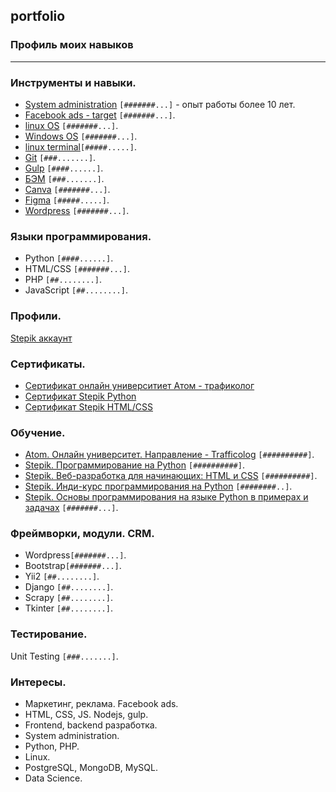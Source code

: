## portfolio
### Профиль моих навыков
-----------------------
### Инструменты и навыки.
* [System administration](https://en.wikipedia.org/wiki/System_administrator) `[#######...]` - опыт работы более 10 лет.
* [Facebook ads - target](https://www.facebook.com/) `[#######...]`.
* [linux OS](https://www.linux.org) `[#######...]`.
* [Windows OS](www.microsoft.com/) `[#######...]`.
* [linux terminal](https://ubuntu.com/tutorials/command-line-for-beginners)`[#####.....]`.
* [Git](https://git-scm.com) `[###.......]`. 
* [Gulp](https://gulpjs.com) `[####......]`.
* [БЭМ](https://ru.bem.info/methodology) `[###.......]`.
* [Canva](https://www.canva.com/) `[#######...]`.
* [Figma](https://www.figma.com) `[#####.....]`.
* [Wordpress](https://wordpress.org/) `[#######...]`.


### Языки программирования.
* Python     `[####......]`.
* HTML/CSS   `[#######...]`. 
* PHP        `[##........]`.
* JavaScript `[##........]`.

### Профили.
[Stepik аккаунт](https://stepik.org/users/242248235)

### Сертификаты.
* [Сертификат онлайн университиет Атом - трафиколог](https://github.com/eds2109/my_portfolio/blob/master/Sertificat_Atom.png)
* [Сертификат Stepik Python](https://stepik.org/cert/368450)
* [Сертификат Stepik HTML/CSS](https://stepik.org/cert/785650)

### Обучение.
* [Atom. Онлайн университет. Направление - Trafficolog](http://at.university/trafficolog) `[##########]`.
* [Stepik. Программирование на Python](https://stepik.org/course/67) `[##########]`.
* [Stepik. Веб-разработка для начинающих: HTML и CSS](https://stepik.org/course/38218) `[##########]`.
* [Stepik. Инди-курс программирования на Python](https://stepik.org/course/63085) `[########..]`.
* [Stepik. Основы программирования на языке Python в примерах и задачах](https://stepik.org/course/58638) `[#######...]`.

### Фреймворки, модули. CRM. 
* Wordpress`[#######...]`.
* Bootstrap`[#######...]`.
* Yii2     `[##........]`.
* Django   `[##........]`.
* Scrapy   `[##........]`.
* Tkinter  `[##........]`.

### Тестирование.
Unit Testing `[###.......]`.  

### Интересы. 
* Маркетинг, реклама. Facebook ads.
* HTML, CSS, JS. Nodejs, gulp.
* Frontend, backend разработка.
* System administration.
* Python, PHP.
* Linux.  
* PostgreSQL, MongoDB, MySQL. 
* Data Science.
